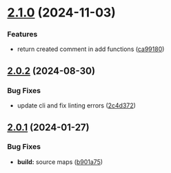 # [2.1.0](https://github.com/retejs/comment-plugin/compare/v2.0.2...v2.1.0) (2024-11-03)


### Features

* return created comment in add functions ([ca99180](https://github.com/retejs/comment-plugin/commit/ca99180008203d7a41d9c5e6d2292eb1654f51fc))

## [2.0.2](https://github.com/retejs/comment-plugin/compare/v2.0.1...v2.0.2) (2024-08-30)


### Bug Fixes

* update cli and fix linting errors ([2c4d372](https://github.com/retejs/comment-plugin/commit/2c4d3729b9bc8d136d1b582f28773405030b6c67))

## [2.0.1](https://github.com/retejs/comment-plugin/compare/v2.0.0...v2.0.1) (2024-01-27)


### Bug Fixes

* **build:** source maps ([b901a75](https://github.com/retejs/comment-plugin/commit/b901a75284b5ee5b1d9f5667f6d2edc9328dce18))
